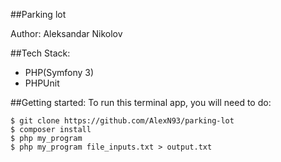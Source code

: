 ##Parking lot

Author: Aleksandar Nikolov <br>

##Tech Stack:
+ PHP(Symfony 3)
+ PHPUnit

##Getting started:
To run this terminal app, you will need to do: <br>
```
$ git clone https://github.com/AlexN93/parking-lot
$ composer install
$ php my_program
$ php my_program file_inputs.txt > output.txt
```